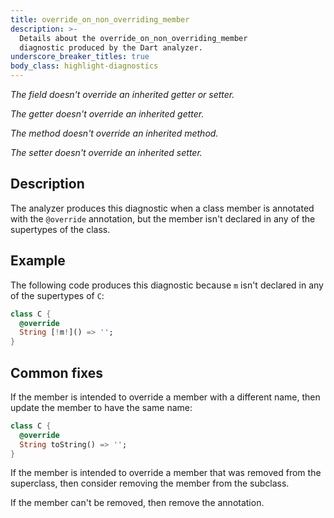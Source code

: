 ```yaml
---
title: override_on_non_overriding_member
description: >-
  Details about the override_on_non_overriding_member
  diagnostic produced by the Dart analyzer.
underscore_breaker_titles: true
body_class: highlight-diagnostics
---
```


_The field doesn't override an inherited getter or setter._

_The getter doesn't override an inherited getter._

_The method doesn't override an inherited method._

_The setter doesn't override an inherited setter._

## Description

The analyzer produces this diagnostic when a class member is annotated with
the `@override` annotation, but the member isn't declared in any of the
supertypes of the class.

## Example

The following code produces this diagnostic because `m` isn't declared in
any of the supertypes of `C`:

```dart
class C {
  @override
  String [!m!]() => '';
}
```

## Common fixes

If the member is intended to override a member with a different name, then
update the member to have the same name:

```dart
class C {
  @override
  String toString() => '';
}
```

If the member is intended to override a member that was removed from the
superclass, then consider removing the member from the subclass.

If the member can't be removed, then remove the annotation.
